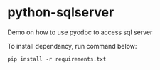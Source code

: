 # python-sqlserver
Demo on how to use pyodbc to access sql server

To install dependancy, run command below:

`pip install -r requirements.txt`
